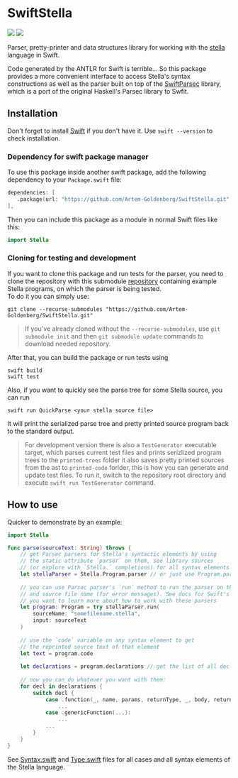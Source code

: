 #  SwiftStella

[![](https://img.shields.io/endpoint?url=https%3A%2F%2Fswiftpackageindex.com%2Fapi%2Fpackages%2FArtem-Goldenberg%2FSwiftStella%2Fbadge%3Ftype%3Dplatforms)](https://swiftpackageindex.com/Artem-Goldenberg/SwiftStella)
[![](https://img.shields.io/endpoint?url=https%3A%2F%2Fswiftpackageindex.com%2Fapi%2Fpackages%2FArtem-Goldenberg%2FSwiftStella%2Fbadge%3Ftype%3Dswift-versions)](https://swiftpackageindex.com/Artem-Goldenberg/SwiftStella)

Parser, pretty-printer and data structures library for working with 
the [stella](https://fizruk.github.io/stella/) language in Swift.

Code generated by the ANTLR for Swift is terrible... So this package provides a more
convenient interface to access Stella's syntax constructions as well as the parser
built on top of the [SwiftParsec](https://github.com/davedufresne/SwiftParsec) 
library, which is a port of the original Haskell's Parsec library to Swfit.

## Installation

Don't forget to install [Swift](https://www.swift.org/install) if you don't have it.
Use `swift --version` to check installation.

### Dependency for swift package manager

To use this package inside another swift package,
 add the following dependency to your `Package.swift` file:
 ```Swift
dependencies: [
    .package(url: "https://github.com/Artem-Goldenberg/SwiftStella.git", from: "1.2.0")
],
 ```
 
 Then you can include this package as a module in normal Swift files like this:
 ```Swift
 import Stella
 ```

### Cloning for testing and development

If you want to clone this package and run tests for the parser, you need to clone
the repository with this submodule [repository](https://github.com/Zelourses/stella-tests)
containing example Stella programs, on which the parser is being tested.  
To do it you can simply use:
```
git clone --recurse-submodules "https://github.com/Artem-Goldenberg/SwiftStella.git"
```

> If you've already cloned without the `--recurse-submodules`, 
  use `git submodule init` and then `git submodule update` commands 
  to download needed repository.

After that, you can build the package or run tests using
```
swift build
swift test
```

Also, if you want to quickly see the parse tree for some Stella source, you can run
```
swift run QuickParse <your stella source file> 
```
It will print the serialized parse tree and pretty printed source program back 
to the standard output.

> For development version there is also a `TestGenerator` executable target, which
  parses current test files and prints serizlized program trees to the `printed-trees`
  folder it also saves pretty printed sources from the ast to `printed-code` forlder,
  this is how you can generate and update test files. To run it, switch to the repository
  root directory and execute `swift run TestGenerator` command.


## How to use

Quicker to demonstrate by an example:

```Swift
import Stella

func parse(sourceText: String) throws {
    // get Parsec parsers for Stella's syntactic elements by using 
    // the static attribute `parser` on them, see library sources
    // (or explore with `Stella.` completions) for all syntax elements
    let stellaParser = Stella.Program.parser // or just use Program.parser
    
    // you can use Parsec parser's `run` method to run the parser on the specified text
    // and source file name (for error messages). See docs for Swift's Parsec library, if
    // you want to learn more about how to work with these parsers
    let program: Program = try stellaParser.run(
        sourceName: "somefilename.stella",
        input: sourceText
    )
    
    // use the `code` variable on any syntax element to get 
    // the reprinted source text of that element
    let text = program.code 
    
    let declarations = program.declarations // get the list of all declarations
    
    // now you can do whatever you want with them:
    for decl in declarations {
        switch decl {
            case .function(_, name, params, returnType, _, body, returnExpr):
                ...
            case .genericFunction(...):
                ...
            ...
        } 
    }
}
```

See [Syntax.swift](Sources/Stella/Syntax.swift) and [Type.swift](Sources/Stella/Type.swift)
files for all cases and all syntax elements of the Stella language.
